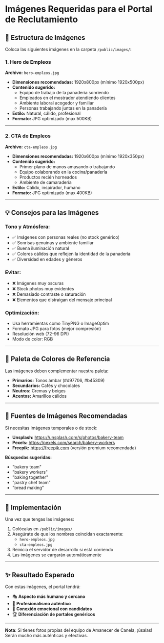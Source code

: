 # Imágenes Requeridas para el Portal de Reclutamiento

## 📁 Estructura de Imágenes

Coloca las siguientes imágenes en la carpeta `/public/images/`:

### **1. Hero de Empleos**

**Archivo:** `hero-empleos.jpg`

- **Dimensiones recomendadas:** 1920x800px (mínimo 1920x500px)
- **Contenido sugerido:**
  - Equipo de trabajo de la panadería sonriendo
  - Empleados en el mostrador atendiendo clientes
  - Ambiente laboral acogedor y familiar
  - Personas trabajando juntas en la panadería
- **Estilo:** Natural, cálido, profesional
- **Formato:** JPG optimizado (max 500KB)

---

### **2. CTA de Empleos**

**Archivo:** `cta-empleos.jpg`

- **Dimensiones recomendadas:** 1920x600px (mínimo 1920x350px)
- **Contenido sugerido:**
  - Primer plano de manos amasando o trabajando
  - Equipo colaborando en la cocina/panadería
  - Productos recién horneados
  - Ambiente de camaradería
- **Estilo:** Cálido, inspirador, humano
- **Formato:** JPG optimizado (max 400KB)

---

## 💡 Consejos para las Imágenes

### **Tono y Atmósfera:**

- ✅ Imágenes con personas reales (no stock genérico)
- ✅ Sonrisas genuinas y ambiente familiar
- ✅ Buena iluminación natural
- ✅ Colores cálidos que reflejen la identidad de la panadería
- ✅ Diversidad en edades y géneros

### **Evitar:**

- ❌ Imágenes muy oscuras
- ❌ Stock photos muy evidentes
- ❌ Demasiado contraste o saturación
- ❌ Elementos que distraigan del mensaje principal

### **Optimización:**

- Usa herramientas como TinyPNG o ImageOptim
- Formato JPG para fotos (mejor compresión)
- Resolución web (72-96 DPI)
- Modo de color: RGB

---

## 🎨 Paleta de Colores de Referencia

Las imágenes deben complementar nuestra paleta:

- **Primarios:** Tonos ámbar (#d97706, #b45309)
- **Secundarios:** Cafés y chocolates
- **Neutros:** Cremas y beiges
- **Acentos:** Amarillos cálidos

---

## 📸 Fuentes de Imágenes Recomendadas

Si necesitas imágenes temporales o de stock:

- **Unsplash:** https://unsplash.com/s/photos/bakery-team
- **Pexels:** https://pexels.com/search/bakery-workers
- **Freepik:** https://freepik.com (versión premium recomendada)

**Búsquedas sugeridas:**

- "bakery team"
- "bakery workers"
- "baking together"
- "pastry chef team"
- "bread making"

---

## 🚀 Implementación

Una vez que tengas las imágenes:

1. Colócalas en `/public/images/`
2. Asegúrate de que los nombres coincidan exactamente:
   - `hero-empleos.jpg`
   - `cta-empleos.jpg`
3. Reinicia el servidor de desarrollo si está corriendo
4. Las imágenes se cargarán automáticamente

---

## ✨ Resultado Esperado

Con estas imágenes, el portal tendrá:

- 🎭 **Aspecto más humano y cercano**
- 💼 **Profesionalismo auténtico**
- 🤝 **Conexión emocional con candidatos**
- 🏆 **Diferenciación de portales genéricos**

---

**Nota:** Si tienes fotos propias del equipo de Amanecer de Canela, ¡úsalas! Serán mucho más auténticas y efectivas.
